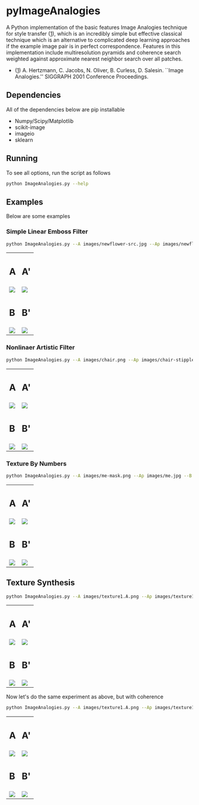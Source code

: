 # pyImageAnalogies

A Python implementation of the basic features Image Analogies technique for style transfer ([1]), which is an incredibly simple but effective classical technique which is an alternative to complicated deep learning approaches if the example image pair is in perfect correspondence.  Features in this implementation include multiresolution pyramids and coherence search weighted against approximate nearest neighbor search over all patches.

* ([1]) A. Hertzmann, C. Jacobs, N. Oliver, B. Curless, D. Salesin. ``Image Analogies.''  SIGGRAPH 2001 Conference Proceedings.


## Dependencies
All of the dependencies below are pip installable
* Numpy/Scipy/Matplotlib
* scikit-image
* imageio
* sklearn


## Running
To see all options, run the script as follows
~~~~~ bash
python ImageAnalogies.py --help
~~~~~

## Examples

Below are some examples

### Simple Linear Emboss Filter

~~~~~ bash
python ImageAnalogies.py --A images/newflower-src.jpg --Ap images/newflower-emboss.jpg --B images/toy-newshore-src.jpg --Bp results/toy-newshore-emboss.png
~~~~~

<table>
<tr><td><h2>A</h2></td><td><h2>A'</h2></td></tr>
<tr><td><img src = "images/newflower-src.jpg"></td><td><img src = "images/newflower-emboss.jpg"></td></tr>
<tr><td><h2>B</h2></td><td><h2>B'</h2></td></tr>
<tr><td><img src = "images/toy-newshore-src.jpg"></td><td><img src = "results/toy-newshore-emboss.png"></td></tr>
</table>


### Nonlinaer Artistic Filter

~~~~~ bash
python ImageAnalogies.py --A images/chair.png --Ap images/chair-stipple.png --B images/girl.png --Bp results/girl-stipple.png --NLevels 4
~~~~~

<table>
<tr><td><h2>A</h2></td><td><h2>A'</h2></td></tr>
<tr><td><img src = "images/chair.png"></td><td><img src = "images/chair-stipple.png"></td></tr>
<tr><td><h2>B</h2></td><td><h2>B'</h2></td></tr>
<tr><td><img src = "images/girl.png"></td><td><img src = "results/girl-stipple.png"></td></tr>
</table>

### Texture By Numbers

~~~~~ bash
python ImageAnalogies.py --A images/me-mask.png --Ap images/me.jpg --B images/cyclopsmask.png --Bp results/mecyclops.png --Kappa 0.1 --NLevels 2 
~~~~~

<table>
<tr><td><h2>A</h2></td><td><h2>A'</h2></td></tr>
<tr><td><img src = "images/me-mask.png"></td><td><img src = "images/me.jpg"></td></tr>
<tr><td><h2>B</h2></td><td><h2>B'</h2></td></tr>
<tr><td><img src = "images/cyclopsmask.png"></td><td><img src = "results/mecyclops.png"></td></tr>
</table>


## Texture Synthesis

~~~~~ bash
python ImageAnalogies.py --A images/texture1.A.png --Ap images/texture1.Ap.png --B images/texture1.B.png --Bp results/texture1.Bp.png
~~~~~


<table>
<tr><td><h2>A</h2></td><td><h2>A'</h2></td></tr>
<tr><td><img src = "images/texture1.A.png"></td><td><img src = "images/texture1.Ap.png"></td></tr>
<tr><td><h2>B</h2></td><td><h2>B'</h2></td></tr>
<tr><td><img src = "images/texture1.B.png"></td><td><img src = "results/texture1.Bp.png"></td></tr>
</table>

Now let's do the same experiment as above, but with coherence


~~~~~ bash
python ImageAnalogies.py --A images/texture1.A.png --Ap images/texture1.Ap.png --B images/texture1.B.png --Bp results/texture1.Bp_Kappa1.png --Kappa 1
~~~~~

<table>
<tr><td><h2>A</h2></td><td><h2>A'</h2></td></tr>
<tr><td><img src = "images/texture1.A.png"></td><td><img src = "images/texture1.Ap.png"></td></tr>
<tr><td><h2>B</h2></td><td><h2>B'</h2></td></tr>
<tr><td><img src = "images/texture1.B.png"></td><td><img src = "results/texture1.Bp_Kappa1.png"></td></tr>
</table>


[1]: <https://mrl.nyu.edu/projects/image-analogies/>
